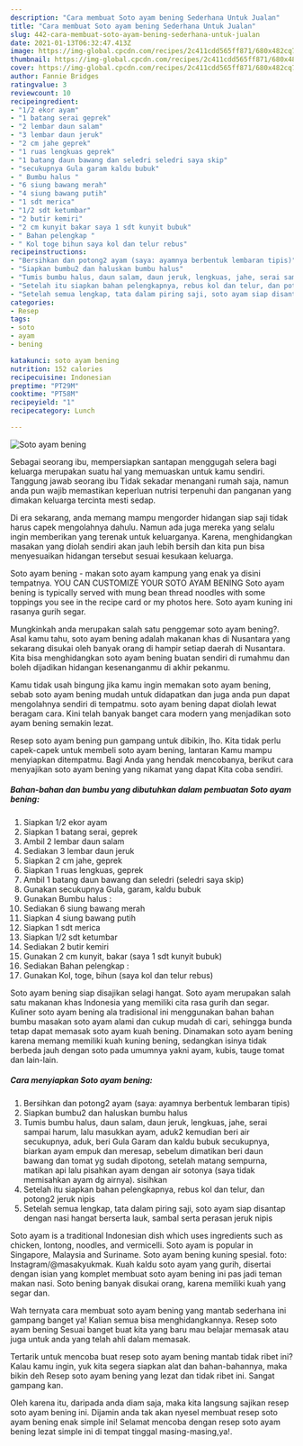 ```yaml
---
description: "Cara membuat Soto ayam bening Sederhana Untuk Jualan"
title: "Cara membuat Soto ayam bening Sederhana Untuk Jualan"
slug: 442-cara-membuat-soto-ayam-bening-sederhana-untuk-jualan
date: 2021-01-13T06:32:47.413Z
image: https://img-global.cpcdn.com/recipes/2c411cdd565ff871/680x482cq70/soto-ayam-bening-foto-resep-utama.jpg
thumbnail: https://img-global.cpcdn.com/recipes/2c411cdd565ff871/680x482cq70/soto-ayam-bening-foto-resep-utama.jpg
cover: https://img-global.cpcdn.com/recipes/2c411cdd565ff871/680x482cq70/soto-ayam-bening-foto-resep-utama.jpg
author: Fannie Bridges
ratingvalue: 3
reviewcount: 10
recipeingredient:
- "1/2 ekor ayam"
- "1 batang serai geprek"
- "2 lembar daun salam"
- "3 lembar daun jeruk"
- "2 cm jahe geprek"
- "1 ruas lengkuas geprek"
- "1 batang daun bawang dan seledri seledri saya skip"
- "secukupnya Gula garam kaldu bubuk"
- " Bumbu halus "
- "6 siung bawang merah"
- "4 siung bawang putih"
- "1 sdt merica"
- "1/2 sdt ketumbar"
- "2 butir kemiri"
- "2 cm kunyit bakar saya 1 sdt kunyit bubuk"
- " Bahan pelengkap "
- " Kol toge bihun saya kol dan telur rebus"
recipeinstructions:
- "Bersihkan dan potong2 ayam (saya: ayamnya berbentuk lembaran tipis)"
- "Siapkan bumbu2 dan haluskan bumbu halus"
- "Tumis bumbu halus, daun salam, daun jeruk, lengkuas, jahe, serai sampai harum, lalu masukkan ayam, aduk2 kemudian beri air secukupnya, aduk, beri Gula Garam dan kaldu bubuk secukupnya, biarkan ayam empuk dan meresap, sebelum dimatikan beri daun bawang dan tomat yg sudah dipotong, setelah matang sempurna, matikan api lalu pisahkan ayam dengan air sotonya (saya tidak memisahkan ayam dg airnya). sisihkan"
- "Setelah itu siapkan bahan pelengkapnya, rebus kol dan telur, dan potong2 jeruk nipis"
- "Setelah semua lengkap, tata dalam piring saji, soto ayam siap disantap dengan nasi hangat berserta lauk, sambal serta perasan jeruk nipis"
categories:
- Resep
tags:
- soto
- ayam
- bening

katakunci: soto ayam bening 
nutrition: 152 calories
recipecuisine: Indonesian
preptime: "PT29M"
cooktime: "PT58M"
recipeyield: "1"
recipecategory: Lunch

---
```



![Soto ayam bening](https://img-global.cpcdn.com/recipes/2c411cdd565ff871/680x482cq70/soto-ayam-bening-foto-resep-utama.jpg)

Sebagai seorang ibu, mempersiapkan santapan menggugah selera bagi keluarga merupakan suatu hal yang memuaskan untuk kamu sendiri. Tanggung jawab seorang ibu Tidak sekadar menangani rumah saja, namun anda pun wajib memastikan keperluan nutrisi terpenuhi dan panganan yang dimakan keluarga tercinta mesti sedap.

Di era  sekarang, anda memang mampu mengorder hidangan siap saji tidak harus capek mengolahnya dahulu. Namun ada juga mereka yang selalu ingin memberikan yang terenak untuk keluarganya. Karena, menghidangkan masakan yang diolah sendiri akan jauh lebih bersih dan kita pun bisa menyesuaikan hidangan tersebut sesuai kesukaan keluarga. 

Soto ayam bening - makan soto ayam kampung yang enak ya disini tempatnya. YOU CAN CUSTOMIZE YOUR SOTO AYAM BENING Soto ayam bening is typically served with mung bean thread noodles with some toppings you see in the recipe card or my photos here. Soto ayam kuning ini rasanya gurih segar.

Mungkinkah anda merupakan salah satu penggemar soto ayam bening?. Asal kamu tahu, soto ayam bening adalah makanan khas di Nusantara yang sekarang disukai oleh banyak orang di hampir setiap daerah di Nusantara. Kita bisa menghidangkan soto ayam bening buatan sendiri di rumahmu dan boleh dijadikan hidangan kesenanganmu di akhir pekanmu.

Kamu tidak usah bingung jika kamu ingin memakan soto ayam bening, sebab soto ayam bening mudah untuk didapatkan dan juga anda pun dapat mengolahnya sendiri di tempatmu. soto ayam bening dapat diolah lewat beragam cara. Kini telah banyak banget cara modern yang menjadikan soto ayam bening semakin lezat.

Resep soto ayam bening pun gampang untuk dibikin, lho. Kita tidak perlu capek-capek untuk membeli soto ayam bening, lantaran Kamu mampu menyiapkan ditempatmu. Bagi Anda yang hendak mencobanya, berikut cara menyajikan soto ayam bening yang nikamat yang dapat Kita coba sendiri.

<!--inarticleads1-->

##### Bahan-bahan dan bumbu yang dibutuhkan dalam pembuatan Soto ayam bening:

1. Siapkan 1/2 ekor ayam
1. Siapkan 1 batang serai, geprek
1. Ambil 2 lembar daun salam
1. Sediakan 3 lembar daun jeruk
1. Siapkan 2 cm jahe, geprek
1. Siapkan 1 ruas lengkuas, geprek
1. Ambil 1 batang daun bawang dan seledri (seledri saya skip)
1. Gunakan secukupnya Gula, garam, kaldu bubuk
1. Gunakan  Bumbu halus :
1. Sediakan 6 siung bawang merah
1. Siapkan 4 siung bawang putih
1. Siapkan 1 sdt merica
1. Siapkan 1/2 sdt ketumbar
1. Sediakan 2 butir kemiri
1. Gunakan 2 cm kunyit, bakar (saya 1 sdt kunyit bubuk)
1. Sediakan  Bahan pelengkap :
1. Gunakan  Kol, toge, bihun (saya kol dan telur rebus)


Soto ayam bening siap disajikan selagi hangat. Soto ayam merupakan salah satu makanan khas Indonesia yang memiliki cita rasa gurih dan segar. Kuliner soto ayam bening ala tradisional ini menggunakan bahan bahan bumbu masakan soto ayam alami dan cukup mudah di cari, sehingga bunda tetap dapat memasak soto ayam kuah bening. Dinamakan soto ayam bening karena memang memiliki kuah kuning bening, sedangkan isinya tidak berbeda jauh dengan soto pada umumnya yakni ayam, kubis, tauge tomat dan lain-lain. 

<!--inarticleads2-->

##### Cara menyiapkan Soto ayam bening:

1. Bersihkan dan potong2 ayam (saya: ayamnya berbentuk lembaran tipis)
1. Siapkan bumbu2 dan haluskan bumbu halus
1. Tumis bumbu halus, daun salam, daun jeruk, lengkuas, jahe, serai sampai harum, lalu masukkan ayam, aduk2 kemudian beri air secukupnya, aduk, beri Gula Garam dan kaldu bubuk secukupnya, biarkan ayam empuk dan meresap, sebelum dimatikan beri daun bawang dan tomat yg sudah dipotong, setelah matang sempurna, matikan api lalu pisahkan ayam dengan air sotonya (saya tidak memisahkan ayam dg airnya). sisihkan
1. Setelah itu siapkan bahan pelengkapnya, rebus kol dan telur, dan potong2 jeruk nipis
1. Setelah semua lengkap, tata dalam piring saji, soto ayam siap disantap dengan nasi hangat berserta lauk, sambal serta perasan jeruk nipis


Soto ayam is a traditional Indonesian dish which uses ingredients such as chicken, lontong, noodles, and vermicelli. Soto ayam is popular in Singapore, Malaysia and Suriname. Soto ayam bening kuning spesial. foto: Instagram/@masakyukmak. Kuah kaldu soto ayam yang gurih, disertai dengan isian yang komplet membuat soto ayam bening ini pas jadi teman makan nasi. Soto bening banyak disukai orang, karena memiliki kuah yang segar dan. 

Wah ternyata cara membuat soto ayam bening yang mantab sederhana ini gampang banget ya! Kalian semua bisa menghidangkannya. Resep soto ayam bening Sesuai banget buat kita yang baru mau belajar memasak atau juga untuk anda yang telah ahli dalam memasak.

Tertarik untuk mencoba buat resep soto ayam bening mantab tidak ribet ini? Kalau kamu ingin, yuk kita segera siapkan alat dan bahan-bahannya, maka bikin deh Resep soto ayam bening yang lezat dan tidak ribet ini. Sangat gampang kan. 

Oleh karena itu, daripada anda diam saja, maka kita langsung sajikan resep soto ayam bening ini. Dijamin anda tak akan nyesel membuat resep soto ayam bening enak simple ini! Selamat mencoba dengan resep soto ayam bening lezat simple ini di tempat tinggal masing-masing,ya!.


